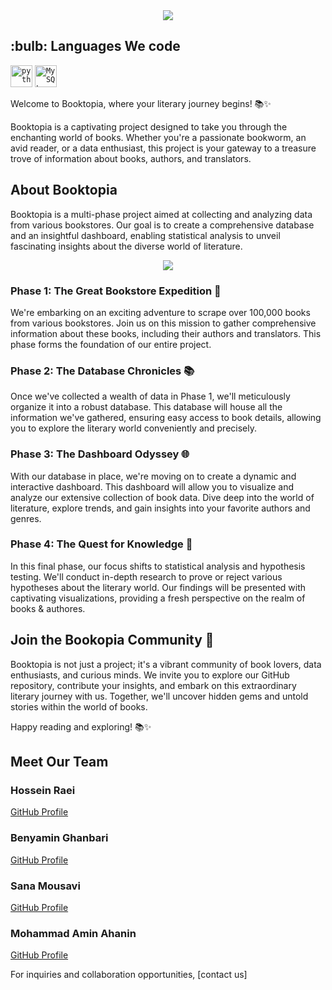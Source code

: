 <div align="center">
    <a href="https://git.io/typing-svg"><img src="https://readme-typing-svg.demolab.com?font=Roboto+Slab&color=%87CEEB;&size=30&center=true&vCenter=true&width=450&lines=Welcome To Booktopia"></a>
</div>

<h2>:bulb: Languages We code </h2>
<code><img title="Python" alt="python" width="35px" src="https://cdn.jsdelivr.net/gh/devicons/devicon/icons/python/python-original.svg" /></code>
<code><img title="MySQL" alt="MySQL" width="35px" src="https://cdn.jsdelivr.net/gh/devicons/devicon/icons/mysql/mysql-original-wordmark.svg" /></code>


Welcome to Booktopia, where your literary journey begins! 📚✨

Booktopia is a captivating project designed to take you through the enchanting world of books. Whether you're a passionate bookworm, an avid reader, or a data enthusiast, this project is your gateway to a treasure trove of information about books, authors, and translators.

## About Booktopia

Booktopia is a multi-phase project aimed at collecting and analyzing data from various bookstores. Our goal is to create a comprehensive database and an insightful dashboard, enabling statistical analysis to unveil fascinating insights about the diverse world of literature.

<div align="center">
    <a href="https://git.io/typing-svg"><img src="https://readme-typing-svg.demolab.com?font=Roboto+Slab&color=%87CEEB;&size=30&center=true&vCenter=true&width=450&lines=Project Phases "></a>
</div>

### Phase 1: The Great Bookstore Expedition 📖

We're embarking on an exciting adventure to scrape over 100,000 books from various bookstores. Join us on this mission to gather comprehensive information about these books, including their authors and translators. This phase forms the foundation of our entire project.

### Phase 2: The Database Chronicles 📚

Once we've collected a wealth of data in Phase 1, we'll meticulously organize it into a robust database. This database will house all the information we've gathered, ensuring easy access to book details, allowing you to explore the literary world conveniently and precisely.

### Phase 3: The Dashboard Odyssey 🌐

With our database in place, we're moving on to create a dynamic and interactive dashboard. This dashboard will allow you to visualize and analyze our extensive collection of book data. Dive deep into the world of literature, explore trends, and gain insights into your favorite authors and genres.

### Phase 4: The Quest for Knowledge 🧠

In this final phase, our focus shifts to statistical analysis and hypothesis testing. We'll conduct in-depth research to prove or reject various hypotheses about the literary world. Our findings will be presented with captivating visualizations, providing a fresh perspective on the realm of books & authores.

## Join the Bookopia Community 🌟

Booktopia is not just a project; it's a vibrant community of book lovers, data enthusiasts, and curious minds. We invite you to explore our GitHub repository, contribute your insights, and embark on this extraordinary literary journey with us. Together, we'll uncover hidden gems and untold stories within the world of books.

Happy reading and exploring! 📚✨

<div>
    <h2>Meet Our Team</h2>

<div class="team-member">
        <h3>Hossein Raei</h3>
        <a href="https://github.com/Raei-MH">GitHub Profile</a>
    </div>

<div class="team-member">
        <h3>Benyamin Ghanbari</h3>
        <a href="https://github.com/youngbenyamin">GitHub Profile</a>
    </div>

<div class="team-member">
        <h3>Sana Mousavi</h3>
        <a href="https://github.com/sanoooavi">GitHub Profile</a>
    </div>

<div class="team-member">
        <h3>Mohammad Amin Ahanin</h3>
        <a href="https://github.com/mohAhanin">GitHub Profile</a>
    </div>
</div>

For inquiries and collaboration opportunities, [contact us]
